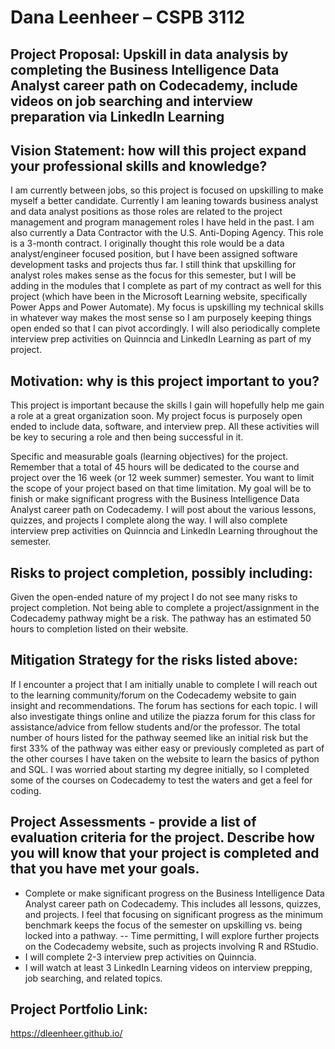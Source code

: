 # Dana Leenheer – CSPB 3112
## Project Proposal: Upskill in data analysis by completing the Business Intelligence Data Analyst career path on Codecademy, include videos on job searching and interview preparation via LinkedIn Learning

## Vision Statement: how will this project expand your professional skills and knowledge?
I am currently between jobs, so this project is focused on upskilling to make myself a better candidate. Currently I am leaning towards business analyst and data analyst positions as those roles are related to the project management and program management roles I have held in the past. I am also currently a Data Contractor with the U.S. Anti-Doping Agency. This role is a 3-month contract. I originally thought this role would be a data analyst/engineer focused position, but I have been assigned software development tasks and projects thus far. I still think that upskilling for analyst roles makes sense as the focus for this semester, but I will be adding in the modules that I complete as part of my contract as well for this project (which have been in the Microsoft Learning website, specifically Power Apps and Power Automate). My focus is upskilling my technical skills in whatever way makes the most sense so I am purposely keeping things open ended so that I can pivot accordingly. I will also periodically complete interview prep activities on Quinncia and LinkedIn Learning as part of my project.

## Motivation: why is this project important to you?
This project is important because the skills I gain will hopefully help me gain a role at a great organization soon. My project focus is purposely open ended to include data, software, and interview prep. All these activities will be key to securing a role and then being successful in it.

Specific and measurable goals (learning objectives) for the project. Remember that a total of 45 hours will be dedicated to the course and project over the 16 week (or 12 week summer) semester. You want to limit the scope of your project based on that time limitation.
My goal will be to finish or make significant progress with the Business Intelligence Data Analyst career path on Codecademy. I will post about the various lessons, quizzes, and projects I complete along the way. I will also complete interview prep activities on Quinncia and LinkedIn Learning throughout the semester.

## Risks to project completion, possibly including:
Given the open-ended nature of my project I do not see many risks to project completion. Not being able to complete a project/assignment in the Codecademy pathway might be a risk. The pathway has an estimated 50 hours to completion listed on their website. 

## Mitigation Strategy for the risks listed above:
If I encounter a project that I am initially unable to complete I will reach out to the learning community/forum on the Codecademy website to gain insight and recommendations. The forum has sections for each topic. I will also investigate things online and utilize the piazza forum for this class for assistance/advice from fellow students and/or the professor.
The total number of hours listed for the pathway seemed like an initial risk but the first 33% of the pathway was either easy or previously completed as part of the other courses I have taken on the website to learn the basics of python and SQL. I was worried about starting my degree initially, so I completed some of the courses on Codecademy to test the waters and get a feel for coding.

## Project Assessments - provide a list of evaluation criteria for the project. Describe how you will know that your project is completed and that you have met your goals.
-	Complete or make significant progress on the Business Intelligence Data Analyst career path on Codecademy. This includes all lessons, quizzes, and projects. I feel that focusing on significant progress as the minimum benchmark keeps the focus of the semester on upskilling vs. being locked into a pathway.
-- Time permitting, I will explore further projects on the Codecademy website, such as projects involving R and RStudio.
-	I will complete 2-3 interview prep activities on Quinncia.
-	I will watch at least 3 LinkedIn Learning videos on interview prepping, job searching, and related topics.

## Project Portfolio Link:
https://dleenheer.github.io/ 
